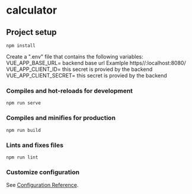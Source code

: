 # calculator

## Project setup
```
npm install
```
Create a ".env" file that contains the following variables:
VUE_APP_BASE_URL= backend base url Examlple https//:localhost:8080/
VUE_APP_CLIENT_ID= this secret is provied by the backend
VUE_APP_CLIENT_SECRET= this secret is provied by the backend

### Compiles and hot-reloads for development
```
npm run serve
```

### Compiles and minifies for production
```
npm run build
```

### Lints and fixes files
```
npm run lint
```

### Customize configuration
See [Configuration Reference](https://cli.vuejs.org/config/).
